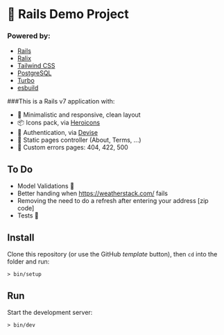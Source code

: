# 🚀 Rails Demo Project

### Powered by:

-   [Rails](https://rubyonrails.org)
-   [Ralix](https://github.com/ralixjs/ralix)
-   [Tailwind CSS](https://tailwindcss.com)
-   [PostgreSQL](https://www.postgresql.org)
-   [Turbo](https://turbo.hotwired.dev)
-   [esbuild](https://esbuild.github.io)

###This is a Rails v7 application with:

-   🎨 Minimalistic and responsive, clean layout
-   📦 Icons pack, via [Heroicons](https://heroicons.com)
-   🔐 Authentication, via [Devise](https://github.com/heartcombo/devise)
-   📄 Static pages controller (About, Terms, ...)
-   🔴 Custom errors pages: 404, 422, 500

## To Do

-   Model Validations 🙈
-   Better handing when https://weatherstack.com/ fails
-   Removing the need to do a refresh after entering your address [zip code]
-   Tests 🙈

## Install

Clone this repository (or use the GitHub _template_ button), then `cd` into the folder and run:

```
> bin/setup
```

## Run

Start the development server:

```
> bin/dev
```
